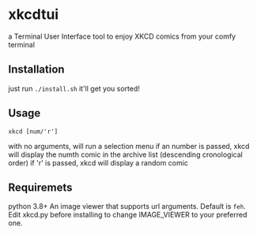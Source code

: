 # xkcdtui
a Terminal User Interface tool to enjoy XKCD comics from your comfy terminal

## Installation
just run 
```./install.sh```
it'll get you sorted!

## Usage
```
xkcd [num/'r']
```
with no arguments, will run a selection menu
if an number is passed, xkcd will display the numth comic in the archive list (descending cronological order)
if 'r' is passed, xkcd will display a random comic

## Requiremets
python 3.8+
An image viewer that supports url arguments. Default is ```feh```. Edit xkcd.py before installing to change IMAGE_VIEWER to your preferred one.
